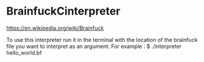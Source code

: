 # BrainfuckCinterpreter

https://en.wikipedia.org/wiki/Brainfuck

To use this interpreter run it in the terminal with the location of the brainfuck file you want to interpret as an argument.
For example :
$ ./interpreter hello_world.bf
